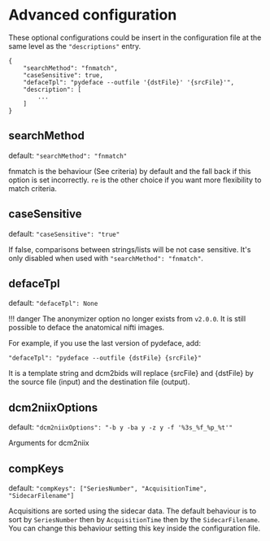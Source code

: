 # Advanced configuration

These optional configurations could be insert in the configuration file at the same level as the `"descriptions"` entry.

```
{
    "searchMethod": "fnmatch",
    "caseSensitive": true,
    "defaceTpl": "pydeface --outfile '{dstFile}' '{srcFile}'",
    "description": [
        ...
    ]
}
```

## searchMethod

default: `"searchMethod": "fnmatch"`

fnmatch is the behaviour (See criteria) by default and the fall back if this option is set incorrectly. `re` is the other choice if you want more flexibility to match criteria.

## caseSensitive

default: `"caseSensitive": "true"`

If false, comparisons between strings/lists will be not case sensitive.
It's only disabled when used with `"searchMethod": "fnmatch"`.

## defaceTpl

default: `"defaceTpl": None`

!!! danger
    The anonymizer option no longer exists from `v2.0.0`. It is still possible to deface the anatomical nifti images.

For example, if you use the last version of pydeface, add:

`"defaceTpl": "pydeface --outfile {dstFile} {srcFile}"`

It is a template string and dcm2bids will replace {srcFile} and {dstFile} by the source file (input) and the destination file (output).

## dcm2niixOptions

default: `"dcm2niixOptions": "-b y -ba y -z y -f '%3s_%f_%p_%t'"`

Arguments for dcm2niix

## compKeys

default: `"compKeys": ["SeriesNumber", "AcquisitionTime", "SidecarFilename"]`

Acquisitions are sorted using the sidecar data. The default behaviour is to sort by `SeriesNumber` then by `AcquisitionTime` then by the `SidecarFilename`. You can change this behaviour setting this key inside the configuration file.
